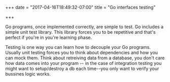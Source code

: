 +++
date = "2017-04-16T18:49:32-07:00"
title = "Go interfaces testing"

+++


Go programs, once implemented correctly, are simple to test. Go includes a simple unit test library. This library forces you to be repetitive and that's perfect if you're in you're learning phase.

Testing is one way you can learn how to decouple your Go programs. Usually unit testing forces you to think about dependencies and how you can mock them. Think about retreiving data from a database, you don't care how data comes into your program -- in the case of integration testing you might want to setup/destroy a db each time--you only want to verify your bussines logic works.


